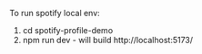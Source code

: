 To run  spotify local env:

1. cd spotify-profile-demo
2. npm run dev - will build http://localhost:5173/
